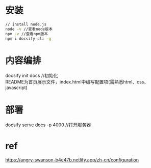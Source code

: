 # 安装
```bash
// install node.js 
node -v //查看node版本 
npm -v //查看npm版本 
npm i docsify-cli -g 
```
# 内容编排
docsify init docs //初始化 \
README为首页展示文件，index.html中编写配置项(需熟悉html、css、javascript) 

# 部署
docsify serve docs  -p 4000 //打开服务器 


# ref
https://angry-swanson-b4e47b.netlify.app/zh-cn/configuration

